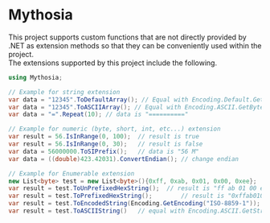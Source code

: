 # Mythosia
This project supports custom functions that are not directly provided by .NET as extension methods so that they can be conveniently used within the project. <br/>
The extensions supported by this project include the following. <br/>

```c#
using Mythosia;

// Example for string extension
var data = "12345".ToDefaultArray(); // Equal with Encoding.Default.GetBytes("12345");
var data = "12345".ToASCIIArray(); // Equal with Encoding.ASCII.GetBytes("12345");
var data = "=".Repeat(10); // data is "=========="

// Example for numeric (byte, short, int, etc...) extension
var result = 56.IsInRange(0, 100);  // result is true 
var result = 56.IsInRange(0, 30);   // result is false
var data = 56000000.ToSIPrefix();   // data is "56 M"
var data = ((double)423.42031).ConvertEndian();	// change endian

// Example for Enumerable extension
new List<byte> test = new List<byte>(){0xff, 0xab, 0x01, 0x00, 0xee};
var result = test.ToUnPrefixedHexString();	// result is "ff ab 01 00 ee"
var result = test.ToPrefixedHexString();		// result is "0xffab0100ee"
var result = test.ToEncodedString(Encoding.GetEncoding("ISO-8859-1"));		// convert string as "ISO-8859-1" format
var result = test.ToASCIIString()	// equal with Encoding.ASCII.GetString(test.ToArray(), 0, test.Count());